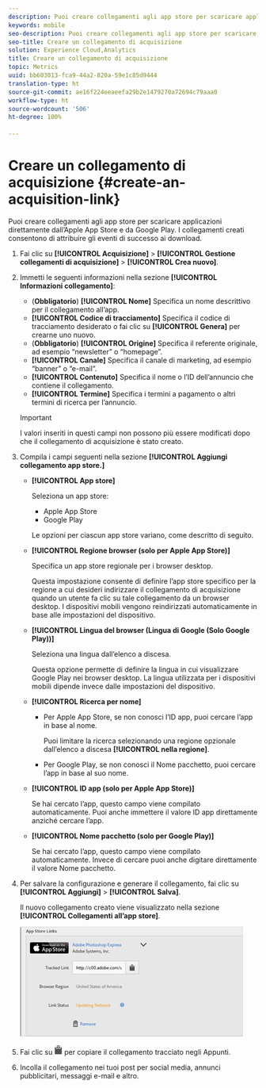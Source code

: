 ```yaml
---
description: Puoi creare collegamenti agli app store per scaricare applicazioni direttamente dall’Apple App Store e da Google Play. I collegamenti creati consentono di attribuire gli eventi di successo ai download.
keywords: mobile
seo-description: Puoi creare collegamenti agli app store per scaricare applicazioni direttamente dall’Apple App Store e da Google Play. I collegamenti creati consentono di attribuire gli eventi di successo ai download.
seo-title: Creare un collegamento di acquisizione
solution: Experience Cloud,Analytics
title: Creare un collegamento di acquisizione
topic: Metrics
uuid: bb603013-fca9-44a2-820a-59e1c85d9444
translation-type: ht
source-git-commit: ae16f224eeaeefa29b2e1479270a72694c79aaa0
workflow-type: ht
source-wordcount: '506'
ht-degree: 100%

---
```



# Creare un collegamento di acquisizione {#create-an-acquisition-link}

Puoi creare collegamenti agli app store per scaricare applicazioni direttamente dall’Apple App Store e da Google Play. I collegamenti creati consentono di attribuire gli eventi di successo ai download.

1. Fai clic su **[!UICONTROL Acquisizione]** > **[!UICONTROL Gestione collegamenti di acquisizione]** > **[!UICONTROL Crea nuovo]**.
1. Immetti le seguenti informazioni nella sezione **[!UICONTROL Informazioni collegamento]**:

   * (**Obbligatorio**) **[!UICONTROL Nome]**
Specifica un nome descrittivo per il collegamento all’app.
   * **[!UICONTROL Codice di tracciamento]**
Specifica il codice di tracciamento desiderato o fai clic su **[!UICONTROL Genera]** per crearne uno nuovo.
   * (**Obbligatorio**) **[!UICONTROL Origine]**
Specifica il referente originale, ad esempio “newsletter” o “homepage”.
   * **[!UICONTROL Canale]**
Specifica il canale di marketing, ad esempio “banner” o “e-mail”.
   * **[!UICONTROL Contenuto]**
Specifica il nome o l’ID dell’annuncio che contiene il collegamento.
   * **[!UICONTROL Termine]**
Specifica i termini a pagamento o altri termini di ricerca per l’annuncio.
   >[!IMPORTANT]
   >
   >I valori inseriti in questi campi non possono più essere modificati dopo che il collegamento di acquisizione è stato creato.

1. Compila i campi seguenti nella sezione **[!UICONTROL Aggiungi collegamento app store.]**

   * **[!UICONTROL App store]**

      Seleziona un app store:
      * Apple App Store
      * Google Play

      Le opzioni per ciascun app store variano, come descritto di seguito.

   * **[!UICONTROL Regione browser (solo per Apple App Store)]**

      Specifica un app store regionale per i browser desktop.

      Questa impostazione consente di definire l’app store specifico per la regione a cui desideri indirizzare il collegamento di acquisizione quando un utente fa clic su tale collegamento da un browser desktop. I dispositivi mobili vengono reindirizzati automaticamente in base alle impostazioni del dispositivo.

   * **[!UICONTROL Lingua del browser (Lingua di Google (Solo Google Play))]**

      Seleziona una lingua dall’elenco a discesa.

      Questa opzione permette di definire la lingua in cui visualizzare Google Play nei browser desktop. La lingua utilizzata per i dispositivi mobili dipende invece dalle impostazioni del dispositivo.

   * **[!UICONTROL Ricerca per nome]**

      * Per Apple App Store, se non conosci l’ID app, puoi cercare l’app in base al nome.

         Puoi limitare la ricerca selezionando una regione opzionale dall’elenco a discesa **[!UICONTROL nella regione]**.

      * Per Google Play, se non conosci il Nome pacchetto, puoi cercare l’app in base al suo nome.
   * **[!UICONTROL ID app (solo per Apple App Store)]**

      Se hai cercato l’app, questo campo viene compilato automaticamente. Puoi anche immettere il valore ID app direttamente anziché cercare l’app.

   * **[!UICONTROL Nome pacchetto (solo per Google Play)]**

      Se hai cercato l’app, questo campo viene compilato automaticamente. Invece di cercare puoi anche digitare direttamente il valore Nome pacchetto.



1. Per salvare la configurazione e generare il collegamento, fai clic su **[!UICONTROL Aggiungi]** > **[!UICONTROL Salva]**.

   Il nuovo collegamento creato viene visualizzato nella sezione **[!UICONTROL Collegamenti all’app store]**.

   ![collegamento store](assets/apps_store_links.png)

1. Fai clic su ![icona collegamento](assets/icon_clipboard.png) per copiare il collegamento tracciato negli Appunti.

1. Incolla il collegamento nei tuoi post per social media, annunci pubblicitari, messaggi e-mail e altro.